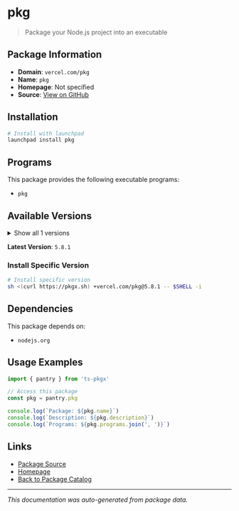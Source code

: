 # pkg

> Package your Node.js project into an executable

## Package Information

- **Domain**: `vercel.com/pkg`
- **Name**: `pkg`
- **Homepage**: Not specified
- **Source**: [View on GitHub](https://github.com/pkgxdev/pantry/tree/main/projects/vercel.com/pkg/package.yml)

## Installation

```bash
# Install with launchpad
launchpad install pkg
```

## Programs

This package provides the following executable programs:

- `pkg`

## Available Versions

<details>
<summary>Show all 1 versions</summary>

- `5.8.1`

</details>

**Latest Version**: `5.8.1`

### Install Specific Version

```bash
# Install specific version
sh <(curl https://pkgx.sh) +vercel.com/pkg@5.8.1 -- $SHELL -i
```

## Dependencies

This package depends on:

- `nodejs.org`

## Usage Examples

```typescript
import { pantry } from 'ts-pkgx'

// Access this package
const pkg = pantry.pkg

console.log(`Package: ${pkg.name}`)
console.log(`Description: ${pkg.description}`)
console.log(`Programs: ${pkg.programs.join(', ')}`)
```

## Links

- [Package Source](https://github.com/pkgxdev/pantry/tree/main/projects/vercel.com/pkg/package.yml)
- [Homepage](#)
- [Back to Package Catalog](../package-catalog.md)

---

*This documentation was auto-generated from package data.*
